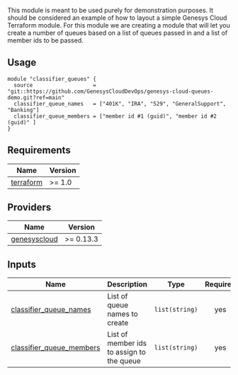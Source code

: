 This module is meant to be used purely for demonstration purposes. It should be considered an example of how to layout a simple Genesys Cloud Terraform module.
For this module we are creating a module that will let you create a number of queues based on a list of queues passed in and a list of member ids to be passed.

## Usage

```hcl
module "classifier_queues" {
  source                   = "git::https://github.com/GenesysCloudDevOps/genesys-cloud-queues-demo.git?ref=main"
  classifier_queue_names   = ["401K", "IRA", "529", "GeneralSupport", "Banking"]
  classifier_queue_members = ["member id #1 (guid)", "member id #2 (guid)" ]    
}
```

## Requirements

| Name | Version |
|------|---------|
| <a name="provider_terraform"></a>[terraform](https://www.terraform.io/) | >= 1.0 |

## Providers

| Name | Version |
|------|---------|
| <a name="provider_genesyscloud"></a> [genesyscloud](https://registry.terraform.io/providers/MyPureCloud/genesyscloud/latest) | >= 0.13.3 |



## Inputs

| Name | Description | Type | Required |
|------|-------------|------|:--------:|
| <a name="classifier_queue_names"></a> [classifier_queue_names](#classifier\_queue\_names)  |  List of queue names to create| `list(string)` | yes |
| <a name="classifier_queue_members"></a> [classifier_queue_members](#classifier\_queue\_members) |  List of member ids to assign to the queue | `list(string)` | yes |